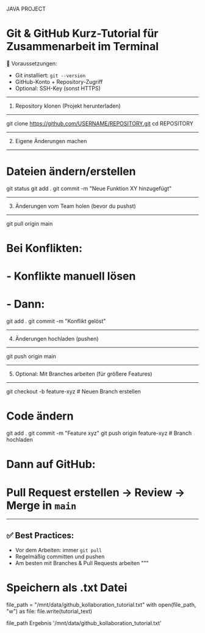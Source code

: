 JAVA PROJECT 

Git & GitHub Kurz-Tutorial für Zusammenarbeit im Terminal
==========================================================

🔧 Voraussetzungen:
- Git installiert: `git --version`
- GitHub-Konto + Repository-Zugriff
- Optional: SSH-Key (sonst HTTPS)

----------------------------------------------------------
1. Repository klonen (Projekt herunterladen)
----------------------------------------------------------
git clone https://github.com/USERNAME/REPOSITORY.git
cd REPOSITORY

----------------------------------------------------------
2. Eigene Änderungen machen
----------------------------------------------------------
# Dateien ändern/erstellen
git status
git add .
git commit -m "Neue Funktion XY hinzugefügt"

----------------------------------------------------------
3. Änderungen vom Team holen (bevor du pushst)
----------------------------------------------------------
git pull origin main

# Bei Konflikten:
# - Konflikte manuell lösen
# - Dann:
git add .
git commit -m "Konflikt gelöst"

----------------------------------------------------------
4. Änderungen hochladen (pushen)
----------------------------------------------------------
git push origin main

----------------------------------------------------------
5. Optional: Mit Branches arbeiten (für größere Features)
----------------------------------------------------------
git checkout -b feature-xyz     # Neuen Branch erstellen
# Code ändern
git add .
git commit -m "Feature xyz"
git push origin feature-xyz     # Branch hochladen

# Dann auf GitHub:
# Pull Request erstellen → Review → Merge in `main`

----------------------------------------------------------
✅ Best Practices:
----------------------------------------------------------
- Vor dem Arbeiten: immer `git pull`
- Regelmäßig committen und pushen
- Am besten mit Branches & Pull Requests arbeiten
"""

# Speichern als .txt Datei
file_path = "/mnt/data/github_kollaboration_tutorial.txt"
with open(file_path, "w") as file:
    file.write(tutorial_text)

file_path
Ergebnis
'/mnt/data/github_kollaboration_tutorial.txt'
